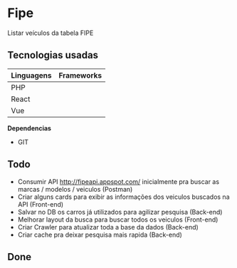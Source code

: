# Fipe

Listar veículos da tabela FIPE

## Tecnologias usadas

| Linguagens | Frameworks    
|:-----------|:-----------
| PHP        |              
| React      |              
| Vue        |              


**Dependencias**

- GIT

## Todo
- Consumir API http://fipeapi.appspot.com/ inicialmente pra buscar as marcas / modelos / veiculos (Postman)
- Criar alguns cards para exibir as informações dos veiculos buscados na API (Front-end)
- Salvar no DB os carros já utilizados para agilizar pesquisa (Back-end)
- Melhorar layout da busca para buscar todos os veiculos (Front-end)
- Criar Crawler para atualizar toda a base da dados (Back-end)
- Criar cache pra deixar pesquisa mais rapida (Back-end)

## Done
